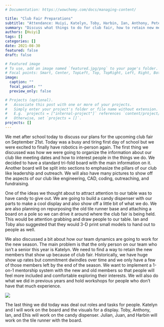 ```yaml
---
# Documentation: https://wowchemy.com/docs/managing-content/

title: "Club Fair Preparations"
subtitle: "Attendance: Huiyi, Katelyn, Toby, Harbin, Ian, Anthony, Peter, Julian, Liam, Layla, Juan"
summary: "Discuss what things to do for club fair, how to retain new members, how to involve new members"
authors: [Huiyi]
tags: []
categories: []
date: 2021-08-30
featured: false
draft: false

# Featured image
# To use, add an image named `featured.jpg/png` to your page's folder.
# Focal points: Smart, Center, TopLeft, Top, TopRight, Left, Right, BottomLeft, Bottom, BottomRight.
image:
  caption: ""
  focal_point: ""
  preview_only: false

# Projects (optional).
#   Associate this post with one or more of your projects.
#   Simply enter your project's folder or file name without extension.
#   E.g. `projects = ["internal-project"]` references `content/project/deep-learning/index.md`.
#   Otherwise, set `projects = []`.
projects: []
---
```



We met after school today to discuss our plans for the upcoming club fair on September 21st.  Today was a busy and tiring first day of school but we were excited to finally have robotics in-person again. The first thing we discussed was how we were going to organize the information about our club like meeting dates and how to interest people in the things we do. We decided to have a standard tri-fold board with the main information on it. Another board will be split into sections to emphasize the pillars of our club like leadership and outreach. We will also have many pictures to show off the aspects of our club like engineering, CAD, coding, outreaching, and fundraising. 

One of the ideas we thought about to attract attention to our table was to have candy to give out. We are going to build a candy dispenser with our parts to make a cool display and also show off a little bit of what we do. We are also planning on repurposing the old tile runner base and attaching a board on a pole so we can drive it around where the club fair is being held. This would be attention grabbing and draw people to our table. Ian and Toby also suggested that they would 3-D print small models to hand out to people as well. 

We also discussed a bit about how our team dynamics are going to work for the new season. The main problem is that the only person on our team who isn’t a senior this year is Katelyn. We need to find a way to retain the new members that show up because of club fair. Historically, we have huge show up rates but commitment dwindles over time and we only have a few of those members left by the end of the season. We want to implement a 1-on-1 mentorship system with the new and old members so that people will feel more included and comfortable exploring their interests. We will also do what we did in previous years and hold workshops for people who don’t have that much experience. 

![](/img/posts/8-30-2021/8-30%20meet.jpg)

The last thing we did today was deal out roles and tasks for people. Katelyn and I will work on the board and the visuals for a display. Toby, Anthony, Ian, and Ehis will work on the candy dispenser. Julian, Juan, and Harbin will work on the tile runner with the board. 